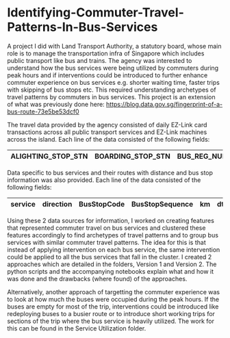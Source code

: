 # Identifying-Commuter-Travel-Patterns-In-Bus-Services
A project I did with Land Transport Authority, a statutory board, whose main role is to manage the transportation infra of Singapore which includes public transport like bus and trains. The agency was interested to understand how the bus services were being utilized by commuters during peak hours and if interventions could be introduced to further enhance commuter experience on bus services e.g. shorter waiting time, faster trips with skipping of bus stops etc. This required understanding archetypes of travel patterns by commuters in bus services. This project is an extension of what was previously done here: https://blog.data.gov.sg/fingerprint-of-a-bus-route-73e5be53dcf0

The travel data provided by the agency consisted of daily EZ-Link card transactions across all public transport services and EZ-Link machines across the island. Each line of the data consisted of the following fields:

| ALIGHTING_STOP_STN | BOARDING_STOP_STN | BUS_REG_NUM | Bus_Trip_Num | Direction | JOURNEY_ID   | Ride_Distance | TRAVEL_MODE | Year | tap_in_time                   | tap_out_time                  | Srvc_Number | Date       |
|--------------------|-------------------|-------------|--------------|-----------|--------------|---------------|-------------|------|-------------------------------|-------------------------------|-------------|------------|

Data specific to bus services and their routes with distance and bus stop information was also provided. Each line of the data consisted of the following fields:

| service | direction | BusStopCode | BusStopSequence | km   | dt_from    | dt_to      |
|---------|-----------|-------------|-----------------|------|------------|------------|

Using these 2 data sources for information, I worked on creating features that represented commuter travel on bus services and clustered these features accordingly to find archetypes of travel patterns and to group bus services with similar commuter travel patterns. The idea for this is that instead of applying intervention on each bus service, the same intervention could be applied to all the bus services that fall in the cluster. I created 2 approaches which are detailed in the folders, Version 1 and Version 2. The python scripts and the accompanying notebooks explain what and how it was done and the drawbacks (where found) of the approaches.

Alternatively, another approach of targetting the commuter experience was to look at how much the buses were occupied during the peak hours. If the buses are empty for most of the trip, interventions could be introduced like redeploying buses to a busier route or to introduce short working trips for sections of the trip where the bus service is heavily utilized. The work for this can be found in the Service Utilization folder. 
